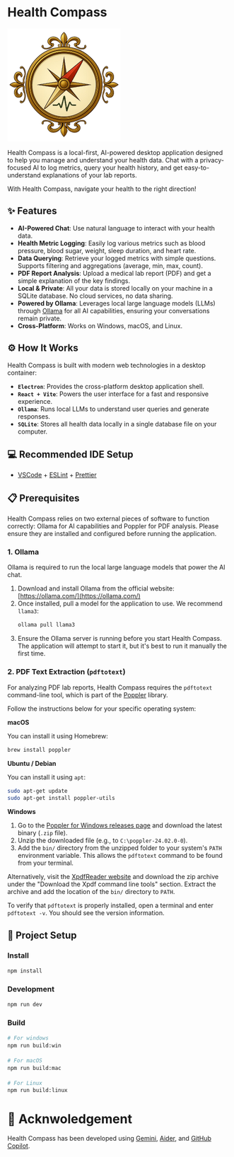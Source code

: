 # Health Compass

<img src="resources/icon.png" width="256" height="256" alt="Health Compass—navigate your health to the right direction" title="Health Compass—navigate your health to the right direction">

Health Compass is a local-first, AI-powered desktop application designed to help you manage and understand your health data. Chat with a privacy-focused AI to log metrics, query your health history, and get easy-to-understand explanations of your lab reports.

With Health Compass, navigate your health to the right direction!

## ✨ Features

- **AI-Powered Chat**: Use natural language to interact with your health data.
- **Health Metric Logging**: Easily log various metrics such as blood pressure, blood sugar, weight, sleep duration, and heart rate.
- **Data Querying**: Retrieve your logged metrics with simple questions. Supports filtering and aggregations (average, min, max, count).
- **PDF Report Analysis**: Upload a medical lab report (PDF) and get a simple explanation of the key findings.
- **Local & Private**: All your data is stored locally on your machine in a SQLite database. No cloud services, no data sharing.
- **Powered by Ollama**: Leverages local large language models (LLMs) through [Ollama](https://ollama.com/) for all AI capabilities, ensuring your conversations remain private.
- **Cross-Platform**: Works on Windows, macOS, and Linux.

## ⚙️ How It Works

Health Compass is built with modern web technologies in a desktop container:

- **`Electron`**: Provides the cross-platform desktop application shell.
- **`React + Vite`**: Powers the user interface for a fast and responsive experience.
- **`Ollama`**: Runs local LLMs to understand user queries and generate responses.
- **`SQLite`**: Stores all health data locally in a single database file on your computer.

## 💻 Recommended IDE Setup

- [VSCode](https://code.visualstudio.com/) + [ESLint](https://marketplace.visualstudio.com/items?itemName=dbaeumer.vscode-eslint) + [Prettier](https://marketplace.visualstudio.com/items?itemName=esbenp.prettier-vscode)

## 📋 Prerequisites

Health Compass relies on two external pieces of software to function correctly: Ollama for AI capabilities and Poppler for PDF analysis. Please ensure they are installed and configured before running the application.

### 1. Ollama

Ollama is required to run the local large language models that power the AI chat.

1.  Download and install Ollama from the official website: [https://ollama.com/](https://ollama.com/)
2.  Once installed, pull a model for the application to use. We recommend `llama3`:
    ```bash
    ollama pull llama3
    ```
3.  Ensure the Ollama server is running before you start Health Compass. The application will attempt to start it, but it's best to run it manually the first time.

### 2. PDF Text Extraction (`pdftotext`)

For analyzing PDF lab reports, Health Compass requires the `pdftotext` command-line tool, which is part of the [Poppler](https://poppler.freedesktop.org/) library.

Follow the instructions below for your specific operating system:

**macOS**

You can install it using Homebrew:

```bash
brew install poppler
```

**Ubuntu / Debian**

You can install it using `apt`:

```bash
sudo apt-get update
sudo apt-get install poppler-utils
```

**Windows**

1.  Go to the [Poppler for Windows releases page](https://github.com/oschwartz10612/poppler-windows/releases) and download the latest binary (`.zip` file).
2.  Unzip the downloaded file (e.g., to `C:\poppler-24.02.0-0`).
3.  Add the `bin/` directory from the unzipped folder to your system's `PATH` environment variable. This allows the `pdftotext` command to be found from your terminal.

Alternatively, visit the [XpdfReader website](https://www.xpdfreader.com/download.html) and download the zip archive under the "Download the Xpdf command line tools" section. Extract the archive and add the location of the `bin/` directory to `PATH`.

To verify that `pdftotext` is properly installed, open a terminal and enter `pdftotext -v`. You should see the version information.

## 🚀 Project Setup

### Install

```bash
npm install
```

### Development

```bash
npm run dev
```

### Build

```bash
# For windows
npm run build:win

# For macOS
npm run build:mac

# For Linux
npm run build:linux
```


# 🙏 Acknwoledgement

Health Compass has been developed using [Gemini](https://gemini.google.com/), [Aider](https://aider.chat/), and [GitHub Copilot](https://github.com/features/copilot).